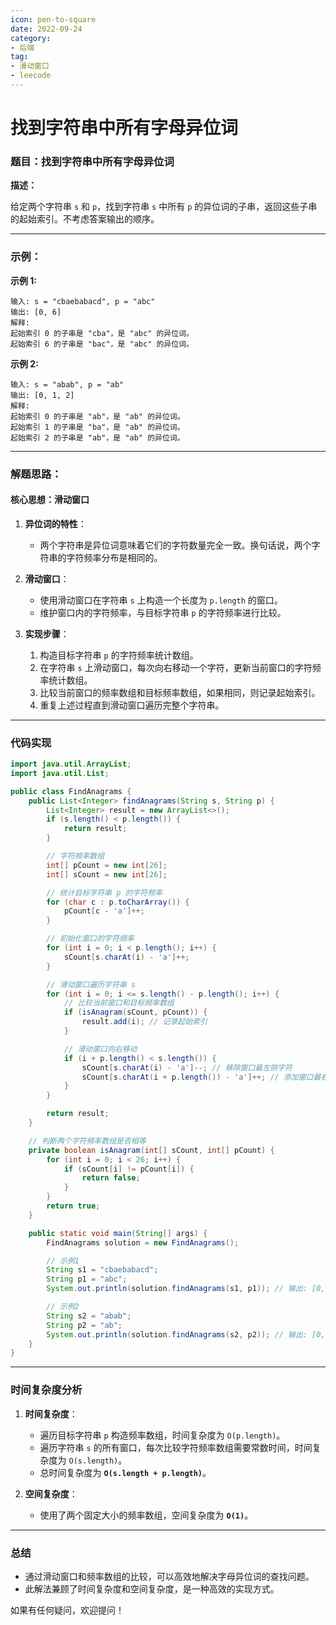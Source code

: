 ```yaml
---
icon: pen-to-square
date: 2022-09-24
category:
- 后端
tag:
- 滑动窗口
- leecode
---
```

# 找到字符串中所有字母异位词
### **题目：找到字符串中所有字母异位词**

**描述：**

给定两个字符串 `s` 和 `p`，找到字符串 `s` 中所有 `p` 的异位词的子串，返回这些子串的起始索引。不考虑答案输出的顺序。

---

### **示例：**

**示例 1:**
```
输入: s = "cbaebabacd", p = "abc"
输出: [0, 6]
解释:
起始索引 0 的子串是 "cba"，是 "abc" 的异位词。
起始索引 6 的子串是 "bac"，是 "abc" 的异位词。
```

**示例 2:**
```
输入: s = "abab", p = "ab"
输出: [0, 1, 2]
解释:
起始索引 0 的子串是 "ab"，是 "ab" 的异位词。
起始索引 1 的子串是 "ba"，是 "ab" 的异位词。
起始索引 2 的子串是 "ab"，是 "ab" 的异位词。
```

---

### **解题思路：**

#### **核心思想：滑动窗口**

1. **异位词的特性**：
    - 两个字符串是异位词意味着它们的字符数量完全一致。换句话说，两个字符串的字符频率分布是相同的。

2. **滑动窗口**：
    - 使用滑动窗口在字符串 `s` 上构造一个长度为 `p.length` 的窗口。
    - 维护窗口内的字符频率，与目标字符串 `p` 的字符频率进行比较。

3. **实现步骤**：
    1. 构造目标字符串 `p` 的字符频率统计数组。
    2. 在字符串 `s` 上滑动窗口，每次向右移动一个字符，更新当前窗口的字符频率统计数组。
    3. 比较当前窗口的频率数组和目标频率数组，如果相同，则记录起始索引。
    4. 重复上述过程直到滑动窗口遍历完整个字符串。

---

### **代码实现**

```java
import java.util.ArrayList;
import java.util.List;

public class FindAnagrams {
    public List<Integer> findAnagrams(String s, String p) {
        List<Integer> result = new ArrayList<>();
        if (s.length() < p.length()) {
            return result;
        }

        // 字符频率数组
        int[] pCount = new int[26];
        int[] sCount = new int[26];

        // 统计目标字符串 p 的字符频率
        for (char c : p.toCharArray()) {
            pCount[c - 'a']++;
        }

        // 初始化窗口的字符频率
        for (int i = 0; i < p.length(); i++) {
            sCount[s.charAt(i) - 'a']++;
        }

        // 滑动窗口遍历字符串 s
        for (int i = 0; i <= s.length() - p.length(); i++) {
            // 比较当前窗口和目标频率数组
            if (isAnagram(sCount, pCount)) {
                result.add(i); // 记录起始索引
            }

            // 滑动窗口向右移动
            if (i + p.length() < s.length()) {
                sCount[s.charAt(i) - 'a']--; // 移除窗口最左侧字符
                sCount[s.charAt(i + p.length()) - 'a']++; // 添加窗口最右侧字符
            }
        }

        return result;
    }

    // 判断两个字符频率数组是否相等
    private boolean isAnagram(int[] sCount, int[] pCount) {
        for (int i = 0; i < 26; i++) {
            if (sCount[i] != pCount[i]) {
                return false;
            }
        }
        return true;
    }

    public static void main(String[] args) {
        FindAnagrams solution = new FindAnagrams();

        // 示例1
        String s1 = "cbaebabacd";
        String p1 = "abc";
        System.out.println(solution.findAnagrams(s1, p1)); // 输出: [0, 6]

        // 示例2
        String s2 = "abab";
        String p2 = "ab";
        System.out.println(solution.findAnagrams(s2, p2)); // 输出: [0, 1, 2]
    }
}
```

---

### **时间复杂度分析**

1. **时间复杂度**：
    - 遍历目标字符串 `p` 构造频率数组，时间复杂度为 `O(p.length)`。
    - 遍历字符串 `s` 的所有窗口，每次比较字符频率数组需要常数时间，时间复杂度为 `O(s.length)`。
    - 总时间复杂度为 **`O(s.length + p.length)`**。

2. **空间复杂度**：
    - 使用了两个固定大小的频率数组，空间复杂度为 **`O(1)`**。

---

### **总结**

- 通过滑动窗口和频率数组的比较，可以高效地解决字母异位词的查找问题。
- 此解法兼顾了时间复杂度和空间复杂度，是一种高效的实现方式。

如果有任何疑问，欢迎提问！